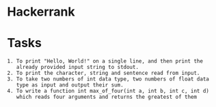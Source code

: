 # Hackerrank

# Tasks

    1. To print "Hello, World!" on a single line, and then print the
       already provided input string to stdout.
    2. To print the character, string and sentence read from input.
    3. To take two numbers of int data type, two numbers of float data
       type as input and output their sum.
    4. To write a function int max_of_four(int a, int b, int c, int d)
       which reads four arguments and returns the greatest of them
